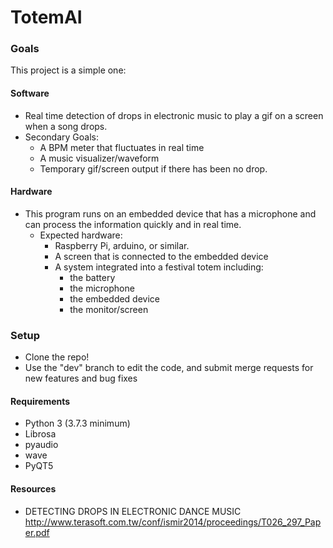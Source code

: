 # TotemAI

### Goals
This project is a simple one:
  #### Software
  - Real time detection of drops in electronic music to play a gif on a screen when a song drops.
  - Secondary Goals:
    - A BPM meter that fluctuates in real time
    - A music visualizer/waveform
    - Temporary gif/screen output if there has been no drop. 
  #### Hardware
  - This program runs on an embedded device that has a microphone and can process the information quickly and in real time. 
    - Expected hardware:
      - Raspberry Pi, arduino, or similar. 
      - A screen that is connected to the embedded device
      - A system integrated into a festival totem including:
        - the battery
        - the microphone
        - the embedded device
        - the monitor/screen
### Setup

- Clone the repo!
- Use the "dev" branch to edit the code, and submit merge requests for new features and bug fixes

#### Requirements

-  Python 3 (3.7.3 minimum)
-  Librosa
-  pyaudio
-  wave
-  PyQT5

#### Resources

- DETECTING DROPS IN ELECTRONIC DANCE MUSIC
  http://www.terasoft.com.tw/conf/ismir2014/proceedings/T026_297_Paper.pdf
